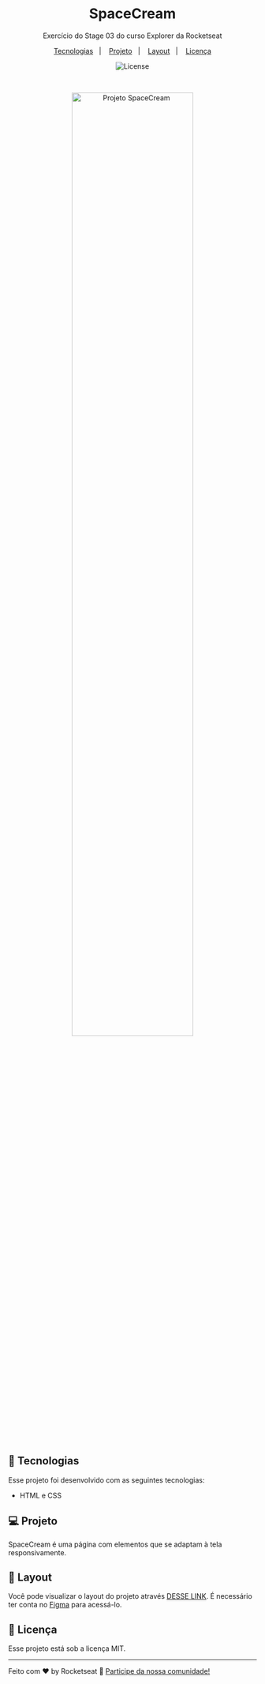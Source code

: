 <h1 align="center"> SpaceCream </h1>

<p align="center">
Exercício do Stage 03 do curso Explorer da Rocketseat</p>

<p align="center">
  <a href="#-tecnologias">Tecnologias</a>&nbsp;&nbsp;&nbsp;|&nbsp;&nbsp;&nbsp;
  <a href="#-projeto">Projeto</a>&nbsp;&nbsp;&nbsp;|&nbsp;&nbsp;&nbsp;
  <a href="#-layout">Layout</a>&nbsp;&nbsp;&nbsp;|&nbsp;&nbsp;&nbsp;
  <a href="#memo-licença">Licença</a>
</p>

<p align="center">
  <img alt="License" src="https://img.shields.io/static/v1?label=license&message=MIT&color=49AA26&labelColor=000000">
</p>

<br>

<p align="center">
  <img alt="Projeto SpaceCream" src=".github/print_projeto.jpg" width="70%">
</p>

## 🚀 Tecnologias

Esse projeto foi desenvolvido com as seguintes tecnologias:

- HTML e CSS

## 💻 Projeto

SpaceCream é uma página com elementos que se adaptam à tela responsivamente.

## 🔖 Layout

Você pode visualizar o layout do projeto através [DESSE LINK](https://www.figma.com/file/pddZCuQIRLjk5dEHQ4L4YR/Stage-03---Grid-com-anima%C3%A7%C3%B5es/duplicate). É necessário ter conta no [Figma](https://figma.com) para acessá-lo.

## :memo: Licença

Esse projeto está sob a licença MIT.

---

Feito com ♥ by Rocketseat :wave: [Participe da nossa comunidade!](https://discord.gg/rocketseat)
